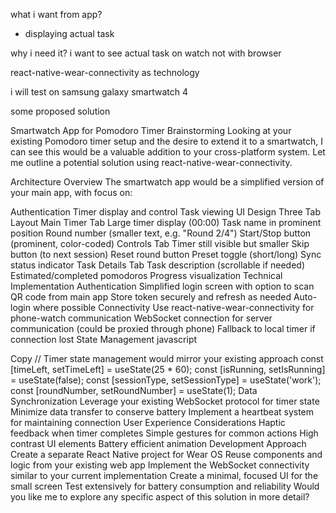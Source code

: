 what i want from app?
- displaying actual task


why i need it?
i want to see actual task on watch not with browser

react-native-wear-connectivity as technology


i will test on samsung galaxy smartwatch 4


some proposed solution

Smartwatch App for Pomodoro Timer Brainstorming
Looking at your existing Pomodoro timer setup and the desire to extend it to a smartwatch, I can see this would be a valuable addition to your cross-platform system. Let me outline a potential solution using react-native-wear-connectivity.

Architecture Overview
The smartwatch app would be a simplified version of your main app, with focus on:

Authentication
Timer display and control
Task viewing
UI Design
Three Tab Layout
Main Timer Tab
Large timer display (00:00)
Task name in prominent position
Round number (smaller text, e.g. "Round 2/4")
Start/Stop button (prominent, color-coded)
Controls Tab
Timer still visible but smaller
Skip button (to next session)
Reset round button
Preset toggle (short/long)
Sync status indicator
Task Details Tab
Task description (scrollable if needed)
Estimated/completed pomodoros
Progress visualization
Technical Implementation
Authentication
Simplified login screen with option to scan QR code from main app
Store token securely and refresh as needed
Auto-login where possible
Connectivity
Use react-native-wear-connectivity for phone-watch communication
WebSocket connection for server communication (could be proxied through phone)
Fallback to local timer if connection lost
State Management
javascript

Copy
// Timer state management would mirror your existing approach
const [timeLeft, setTimeLeft] = useState(25 * 60);
const [isRunning, setIsRunning] = useState(false);
const [sessionType, setSessionType] = useState('work');
const [roundNumber, setRoundNumber] = useState(1);
Data Synchronization
Leverage your existing WebSocket protocol for timer state
Minimize data transfer to conserve battery
Implement a heartbeat system for maintaining connection
User Experience Considerations
Haptic feedback when timer completes
Simple gestures for common actions
High contrast UI elements
Battery efficient animation
Development Approach
Create a separate React Native project for Wear OS
Reuse components and logic from your existing web app
Implement the WebSocket connectivity similar to your current implementation
Create a minimal, focused UI for the small screen
Test extensively for battery consumption and reliability
Would you like me to explore any specific aspect of this solution in more detail?





